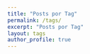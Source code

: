 ```yaml
---
title: "Posts por Tag"
permalink: /tags/
excerpt: "Posts por Tag"
layout: tags
author_profile: true
---
```

